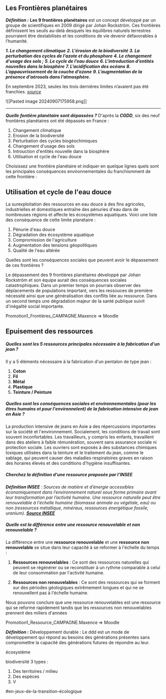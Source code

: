 ## Les Frontières planétaires
***Définition :***
**Les 9 frontières planétaires** est un concept développé par un groupe de scientifiques en 2009 dirigé par Johan Rockström. Ces frontières définissent les seuils au-delà desquels les équilibres naturels terrestres pourraient être destabilisés et les conditions de vie devenir défavorables à l’humanité.

***1. Le changement climatique***
***2. L'érosion de la biodiversité***
***3. La perturbation des cycles de l’azote et du phosphore***
***4. Le changement d’usage des sols ;***
***5. Le cycle de l’eau douce***
***6. L’introduction d’entités nouvelles dans la biosphère***
***7. L’acidification des océans***
***8. L’appauvrissement de la couche d’ozone***
***9. L’augmentation de la présence d’aérosols dans l’atmosphère.***

En septembre 2023, seules les trois dernières limites n’avaient pas été franchies. *[source](https://www.notre-environnement.gouv.fr/themes/societe/article/limites-planetaires)*

![[Pasted image 20240907175958.png]]
***

***Quelle fontière planétaire sont dépassées ?***
D'après la ***CGDD***, six des neuf frontières planétaires ont été dépassés en France :
1. Changement climatique
2. Erosion de la biodiversité
3. Perturbation des cycles biogéochimiques
4. Changement d'usage des sols
5. Introuction d'entités nouvelle dans la biosphère
6. Utilisation et cycle de l'eau douce

Choisissez une frontière planétaire et indiquer en quelque lignes quels sont les principales conséquences environnementales du franchismment de cette frontière :

## Utilisation et cycle de l'eau douce
La surexploitation des ressources en eau douce à des fins agricoles, industrielles et domestiques entraîne des pénuries d'eau dans de nombreuses régions et affecte les écosystèmes aquatiques.
Voici une liste des conséquence de cette limite planétaire :
1. Pénurie d'eau douce
2. Dégradation des écosystème aquatique
3. Compromission de l'agriculture
4. Augmentation des tensions géopolitiques
5. Qualité de l'eau altérée

Quelles sont les conséquences sociales que peuvent avoir le dépassement de ces frontières ?

Le dépassement des 9 frontières planétaires développé par Johan Rockström et son équipe aurait des conséquences sociales catastrophiques. Dans un premier temps on pourrais observer des déplacements de populations important, vers les ressouces de première nécessité ainsi que une généralisation des conflits liée au ressource. Dans un second temps une dégradation majeur de la santé publique suivit d'inégalité social importante.


Promotion1_Frontières_CAMPAGNE.Maxence => Moodle

## Epuisement des ressources

##### Quelles sont les 5 ressources principales nécessaire à la fabrication d'un jean ?
Il y a 5 éléments nécessaire à la fabrication d'un pentalon de type jean :
1. **Coton**
2. **Fil**
3. **Métal**
4. **Plastique**
5. **Teinture / Peinture**

##### Quelles sont les conséquences sociales et environnementales (pour les êtres humains et pour l'environnelent) de la fabrication intensive de jean en Asie ?

La production intensive de jeans en Asie a des répercussions importantes sur la société et l'environnement. Socialement, les conditions de travail sont souvent inconfortables. Les travailleurs, y compris les enfants, travaillent dans des ateliers à faible rémunération, souvent sans assurance sociale ni protection sociale. Les ouvriers sont exposés à des substances chimiques toxiques utilisées dans la teinture et le traitement du jean, comme le sablage, qui peuvent causer des maladies respiratoires graves en raison des horaires élevés et des conditions d'hygiène insuffisantes.

##### Cherchez la définition d'une ressource proposée par l'INSEE

***Définition INSEE*** :
*Sources de matière et d’énergie accessibles économiquement dans l’environnement naturel sous forme primaire avant leur transformation par l’activité humaine.*
*Une ressource naturelle peut être renouvelable à l'échelle humaine (biomasse animale ou végétale, eau) ou non (ressources métallique, minéraux, ressources énergétique fossile, uranium).*
***[Source INSEE](https://www.insee.fr/fr/metadonnees/definition/c2198)***
##### Quelle est la différence entre une ressource renouvelable et non renouvelable ?

La différence entre une **ressource renouvelable** et une **ressource non renouvelable** se situe dans leur capacité à se reformer à l'échelle du temps :

1. **Ressources renouvelables** : Ce sont des ressources naturelles qui peuvent se régénérer ou se reconstituer à un rythme comparable à celui de leur consommation par l'activité humaine.

2. **Ressources non renouvelables** : Ce sont des ressources qui se forment sur des périodes géologiques extrêmement longues et qui ne se renouvellent pas à l'échelle humaine.

Nous pouvons conclure que une ressource renouvelables est une ressource qui se reforme rapidement tandis que les ressources non renouvelables prennent des miliers d'années

Promotion1_Ressource_CAMPAGNE.Maxence => Moodle

***Définition :***
Développement durable : Le ddd est un mode de développement qui répond  au besoins des générations présentes sans compromettre la  capacité des générations futures de répondre au leur.

écosystème

biodiversité 3 types :
1. Des territoires / milieu
2. Des espèces
3. V



#en-jeux-de-la-transition-écologique 